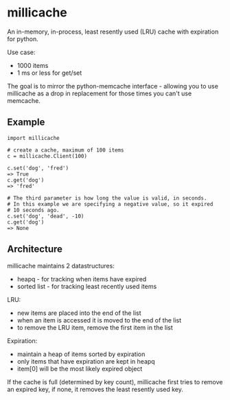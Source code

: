 millicache
==========

An in-memory, in-process, least resently used (LRU) cache with expiration
for python.

Use case:

 * 1000 items
 * 1 ms or less for get/set

The goal is to mirror the python-memcache interface - allowing you to use
millicache as a drop in replacement for those times you can't use memcache.

Example
-------

    import millicache

    # create a cache, maximum of 100 items
    c = millicache.Client(100)

    c.set('dog', 'fred')
    => True
    c.get('dog')
    => 'fred'

    # The third parameter is how long the value is valid, in seconds.
    # In this example we are specifying a negative value, so it expired
    # 10 seconds ago.
    c.set('dog', 'dead', -10)
    c.get('dog')
    => None

Architecture
------------

millicache maintains 2 datastructures:

 * heapq - for tracking when items have expired
 * sorted list - for tracking least recently used items

LRU:

 * new items are placed into the end of the list
 * when an item is accessed it is moved to the end of the list
 * to remove the LRU item, remove the first item in the list

Expiration:

 * maintain a heap of items sorted by expiration
 * only items that have expiration are kept in heapq
 * item[0] will be the most likely expired object

If the cache is full (determined by key count), millicache first tries to 
remove an expired key, if none, it removes the least resently used key.
